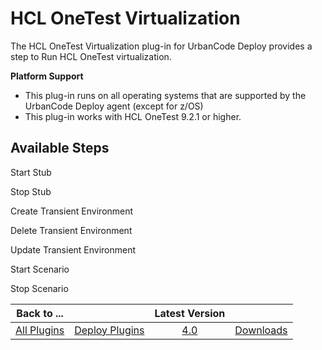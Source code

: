 
HCL OneTest Virtualization
==========================


The HCL OneTest Virtualization plug-in for UrbanCode Deploy provides a step to Run HCL OneTest virtualization.


 
**Platform Support**
* This plug-in runs on all operating systems that are supported by the UrbanCode Deploy agent 
(except for z/OS)
* This plug-in works with HCL OneTest 9.2.1 or higher.



Available Steps
---------------


Start Stub



Stop Stub


Create Transient Environment


Delete Transient Environment


Update Transient Environment


Start 
Scenario


Stop Scenario





|Back to ...||Latest Version||
| :---: | :---: | :---: | :---: |
|[All Plugins](../../index.md)|[Deploy Plugins](../README.md)|[4.0](https://raw.githubusercontent.com/UrbanCode/IBM-UCD-PLUGINS/main/files/HCLOneTestVirtualization/HOT-Virtualization-UCD-4.0.zip)|[Downloads](downloads.md)|
